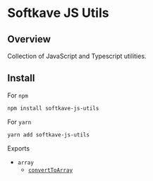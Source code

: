 # Softkave JS Utils

## Overview

Collection of JavaScript and Typescript utilities.

## Install

For `npm`

```sh
npm install softkave-js-utils
```

For `yarn`

```sh
yarn add softkave-js-utils
```

Exports

- `array`
  - [`convertToArray`](./src/array/convertToArray.ts)
